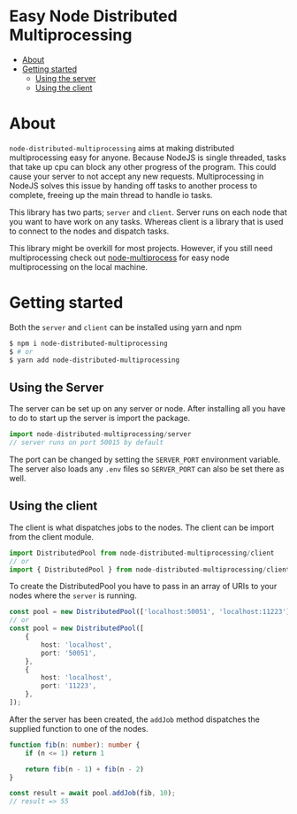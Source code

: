 Easy Node Distributed Multiprocessing
===
<!-- toc -->
- [About](#about)
- [Getting started](#getting-started)
    - [Using the server](#using-the-server)
    - [Using the client](#using-the-client)
<!-- tocstop -->
# About
`node-distributed-multiprocessing` aims at making distributed multiprocessing easy for anyone. Because NodeJS is single threaded, tasks that take up cpu can block any other progress of the program. This could cause your server to not accept any new requests. Multiprocessing in NodeJS solves this issue by handing off tasks to another process to complete, freeing up the main thread to handle io tasks.

This library has two parts; `server` and `client`. Server runs on each node that you want to have work on any tasks. Whereas client is a library that is used to connect to the nodes and dispatch tasks.

This library might be overkill for most projects. However, if you still need multiprocessing check out [node-multiprocess](https://github.com/scottjr632/node-multiprocess) for easy node multiprocessing on the local machine.

# Getting started
Both the `server` and `client` can be installed using yarn and npm
```sh
$ npm i node-distributed-multiprocessing
$ # or
$ yarn add node-distributed-multiprocessing
```
## Using the Server
The server can be set up on any server or node. After installing all you have to do to start up the server is import the package.
```ts
import node-distributed-multiprocessing/server
// server runs on port 50015 by default
```
The port can be changed by setting the `SERVER_PORT` environment variable. The server also loads any `.env` files so `SERVER_PORT` can also be set there as well.
## Using the client
The client is what dispatches jobs to the nodes. The client can be import from the client module.
```typescript
import DistributedPool from node-distributed-multiprocessing/client
// or
import { DistributedPool } from node-distributed-multiprocessing/client
```
To create the DistributedPool you have to pass in an array of URIs to your nodes where the `server` is running.
```typescript
const pool = new DistributedPool(['localhost:50051', 'localhost:11223']);
// or
const pool = new DistributedPool([
    {
        host: 'localhost',
        port: '50051',
    },
    {
        host: 'localhost',
        port: '11223',
    },
]);
```
After the server has been created, the `addJob` method dispatches the supplied function to one of the nodes.
```typescript
function fib(n: number): number {
    if (n <= 1) return 1

    return fib(n - 1) + fib(n - 2)
}

const result = await pool.addJob(fib, 10);
// result => 55
```